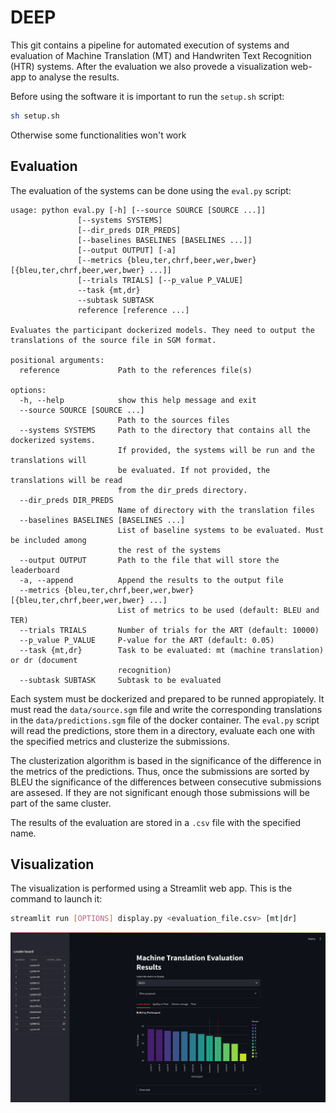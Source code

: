 # DEEP
This git contains a pipeline for automated execution of systems and evaluation of Machine Translation (MT) and Handwriten Text Recognition (HTR) systems. After the evaluation we also provede a visualization web-app to analyse the results.

Before using the software it is important to run the `setup.sh` script:
```bash
sh setup.sh
```
Otherwise some functionalities won't work

## Evaluation
The evaluation of the systems can be done using the `eval.py` script: 
```
usage: python eval.py [-h] [--source SOURCE [SOURCE ...]] 
               [--systems SYSTEMS]
               [--dir_preds DIR_PREDS] 
               [--baselines BASELINES [BASELINES ...]]
               [--output OUTPUT] [-a]
               [--metrics {bleu,ter,chrf,beer,wer,bwer} [{bleu,ter,chrf,beer,wer,bwer} ...]]
               [--trials TRIALS] [--p_value P_VALUE] 
               --task {mt,dr} 
               --subtask SUBTASK
               reference [reference ...]

Evaluates the participant dockerized models. They need to output the translations of the source file in SGM format.

positional arguments:
  reference             Path to the references file(s)

options:
  -h, --help            show this help message and exit
  --source SOURCE [SOURCE ...]
                        Path to the sources files
  --systems SYSTEMS     Path to the directory that contains all the dockerized systems.
                        If provided, the systems will be run and the translations will
                        be evaluated. If not provided, the translations will be read
                        from the dir_preds directory.
  --dir_preds DIR_PREDS
                        Name of directory with the translation files
  --baselines BASELINES [BASELINES ...]
                        List of baseline systems to be evaluated. Must be included among
                        the rest of the systems
  --output OUTPUT       Path to the file that will store the leaderboard
  -a, --append          Append the results to the output file
  --metrics {bleu,ter,chrf,beer,wer,bwer} [{bleu,ter,chrf,beer,wer,bwer} ...]
                        List of metrics to be used (default: BLEU and TER)
  --trials TRIALS       Number of trials for the ART (default: 10000)
  --p_value P_VALUE     P-value for the ART (default: 0.05)
  --task {mt,dr}        Task to be evaluated: mt (machine translation) or dr (document
                        recognition)
  --subtask SUBTASK     Subtask to be evaluated
```
Each system must be dockerized and prepared to be runned appropiately. It must read the `data/source.sgm` file and write the corresponding translations in the `data/predictions.sgm` file of the docker container. The `eval.py` script will read the predictions, store them in a directory, evaluate each one with the specified metrics and clusterize the submissions. 

The clusterization algorithm is based in the significance of the difference in the metrics of the predictions. Thus, once the submissions are sorted by BLEU the significance of the differences between consecutive submissions are assesed. If they are not significant enough those submissions will be part of the same cluster.

The results of the evaluation are stored in a `.csv` file with the specified name.

## Visualization
The visualization is performed using a Streamlit web app. This is the command to launch it:

```bash
streamlit run [OPTIONS] display.py <evaluation_file.csv> [mt|dr]
```
![alt text](images/screenshot.png)
